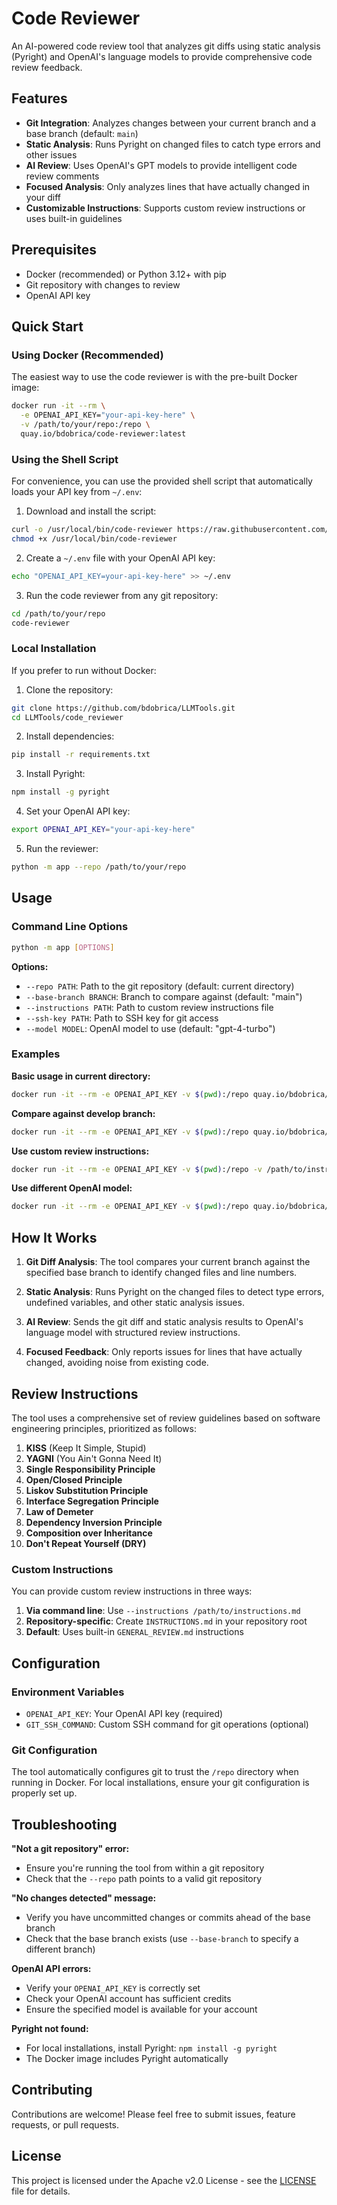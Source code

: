 # Code Reviewer

An AI-powered code review tool that analyzes git diffs using static analysis (Pyright) and OpenAI's language models to provide comprehensive code review feedback.

## Features

- **Git Integration**: Analyzes changes between your current branch and a base branch (default: `main`)
- **Static Analysis**: Runs Pyright on changed files to catch type errors and other issues
- **AI Review**: Uses OpenAI's GPT models to provide intelligent code review comments
- **Focused Analysis**: Only analyzes lines that have actually changed in your diff
- **Customizable Instructions**: Supports custom review instructions or uses built-in guidelines

## Prerequisites

- Docker (recommended) or Python 3.12+ with pip
- Git repository with changes to review
- OpenAI API key

## Quick Start

### Using Docker (Recommended)

The easiest way to use the code reviewer is with the pre-built Docker image:

```bash
docker run -it --rm \
  -e OPENAI_API_KEY="your-api-key-here" \
  -v /path/to/your/repo:/repo \
  quay.io/bdobrica/code-reviewer:latest
```

### Using the Shell Script

For convenience, you can use the provided shell script that automatically loads your API key from `~/.env`:

1. Download and install the script:
```bash
curl -o /usr/local/bin/code-reviewer https://raw.githubusercontent.com/bdobrica/LLMTools/main/code_reviewer/code-reviewer
chmod +x /usr/local/bin/code-reviewer
```

2. Create a `~/.env` file with your OpenAI API key:
```bash
echo "OPENAI_API_KEY=your-api-key-here" >> ~/.env
```

3. Run the code reviewer from any git repository:
```bash
cd /path/to/your/repo
code-reviewer
```

### Local Installation

If you prefer to run without Docker:

1. Clone the repository:
```bash
git clone https://github.com/bdobrica/LLMTools.git
cd LLMTools/code_reviewer
```

2. Install dependencies:
```bash
pip install -r requirements.txt
```

3. Install Pyright:
```bash
npm install -g pyright
```

4. Set your OpenAI API key:
```bash
export OPENAI_API_KEY="your-api-key-here"
```

5. Run the reviewer:
```bash
python -m app --repo /path/to/your/repo
```

## Usage

### Command Line Options

```bash
python -m app [OPTIONS]
```

**Options:**
- `--repo PATH`: Path to the git repository (default: current directory)
- `--base-branch BRANCH`: Branch to compare against (default: "main")
- `--instructions PATH`: Path to custom review instructions file
- `--ssh-key PATH`: Path to SSH key for git access
- `--model MODEL`: OpenAI model to use (default: "gpt-4-turbo")

### Examples

**Basic usage in current directory:**
```bash
docker run -it --rm -e OPENAI_API_KEY -v $(pwd):/repo quay.io/bdobrica/code-reviewer:latest
```

**Compare against develop branch:**
```bash
docker run -it --rm -e OPENAI_API_KEY -v $(pwd):/repo quay.io/bdobrica/code-reviewer:latest --base-branch develop
```

**Use custom review instructions:**
```bash
docker run -it --rm -e OPENAI_API_KEY -v $(pwd):/repo -v /path/to/instructions.md:/instructions.md quay.io/bdobrica/code-reviewer:latest --instructions /instructions.md
```

**Use different OpenAI model:**
```bash
docker run -it --rm -e OPENAI_API_KEY -v $(pwd):/repo quay.io/bdobrica/code-reviewer:latest --model gpt-4o
```

## How It Works

1. **Git Diff Analysis**: The tool compares your current branch against the specified base branch to identify changed files and line numbers.

2. **Static Analysis**: Runs Pyright on the changed files to detect type errors, undefined variables, and other static analysis issues.

3. **AI Review**: Sends the git diff and static analysis results to OpenAI's language model with structured review instructions.

4. **Focused Feedback**: Only reports issues for lines that have actually changed, avoiding noise from existing code.

## Review Instructions

The tool uses a comprehensive set of review guidelines based on software engineering principles, prioritized as follows:

1. **KISS** (Keep It Simple, Stupid)
2. **YAGNI** (You Ain't Gonna Need It)
3. **Single Responsibility Principle**
4. **Open/Closed Principle**
5. **Liskov Substitution Principle**
6. **Interface Segregation Principle**
7. **Law of Demeter**
8. **Dependency Inversion Principle**
9. **Composition over Inheritance**
10. **Don't Repeat Yourself (DRY)**

### Custom Instructions

You can provide custom review instructions in three ways:

1. **Via command line**: Use `--instructions /path/to/instructions.md`
2. **Repository-specific**: Create `INSTRUCTIONS.md` in your repository root
3. **Default**: Uses built-in `GENERAL_REVIEW.md` instructions

## Configuration

### Environment Variables

- `OPENAI_API_KEY`: Your OpenAI API key (required)
- `GIT_SSH_COMMAND`: Custom SSH command for git operations (optional)

### Git Configuration

The tool automatically configures git to trust the `/repo` directory when running in Docker. For local installations, ensure your git configuration is properly set up.

## Troubleshooting

**"Not a git repository" error:**
- Ensure you're running the tool from within a git repository
- Check that the `--repo` path points to a valid git repository

**"No changes detected" message:**
- Verify you have uncommitted changes or commits ahead of the base branch
- Check that the base branch exists (use `--base-branch` to specify a different branch)

**OpenAI API errors:**
- Verify your `OPENAI_API_KEY` is correctly set
- Check your OpenAI account has sufficient credits
- Ensure the specified model is available for your account

**Pyright not found:**
- For local installations, install Pyright: `npm install -g pyright`
- The Docker image includes Pyright automatically

## Contributing

Contributions are welcome! Please feel free to submit issues, feature requests, or pull requests.

## License

This project is licensed under the Apache v2.0 License - see the [LICENSE](../LICENSE) file for details.
